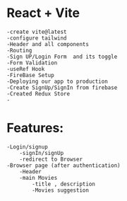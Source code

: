 # React + Vite
    -create vite@latest
    -configure tailwind
    -Header and all components
    -Routing
    -Sign UP/Login Form  and its toggle
    -Form Validation
    -useRef Hook
    -FireBase Setup
    -Deploying our app to production
    -Create SignUp/SignIn from firebase
    -Created Redux Store
    -


    

# Features: 
    -Login/signup
        -signIn/signUp
        -redirect to Browser
    -Browser page (after authentication)
        -Header
        -main Movies
            -title , description
            -Movies suggestion 
